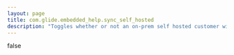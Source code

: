```yaml
---
layout: page
title: com.glide.embedded_help.sync_self_hosted
description: "Toggles whether or not an on-prem self hosted customer will sync with the Embedded Help CDN."
---
```

false